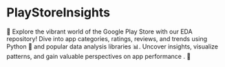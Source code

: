 # PlayStoreInsights
📱 Explore the vibrant world of the Google Play Store with our EDA repository! Dive into app categories, ratings, reviews, and trends using Python 🐍 and popular data analysis libraries 📊. Uncover insights, visualize patterns, and gain valuable perspectives on app performance . 🌟
